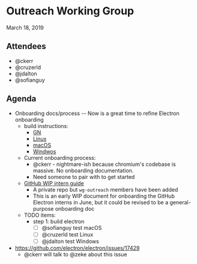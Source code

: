 # Outreach Working Group
March 18, 2019

## Attendees
- @ckerr
- @cruzerld
- @jdalton
- @sofianguy

## Agenda
* Onboarding docs/process -- Now is a great time to refine Electron onboarding
    * build instructions:
        * [GN](https://github.com/electron/electron/blob/master/docs/development/build-instructions-gn.md)
        * [Linux](https://github.com/electron/electron/blob/master/docs/development/build-instructions-linux.md)
        * [macOS](https://github.com/electron/electron/blob/master/docs/development/build-instructions-macos.md)
        * [Windwos](https://github.com/electron/electron/blob/master/docs/development/build-instructions-windows.md)
    * Current onboarding process:
        * @ckerr - nightmare-ish because chromium's codebase is massive. No onboarding documentation.
        * Need someone to pair with to get started
    * [GitHub WIP intern guide](https://github.com/electron/intern-guide/)
        * A private repo but `wg-outreach` members have been added
        * This is an early WIP document for onboarding the GitHub Electron interns in June, but it could be revised to be a general-purpose onboarding doc
    * TODO items:
        * step 1: build electron
            * [ ] @sofianguy test macOS
            * [ ] @cruzerld test Linux
            * [ ] @jdalton test Windows
* https://github.com/electron/electron/issues/17429 
    * @ckerr will talk to @zeke about this issue
